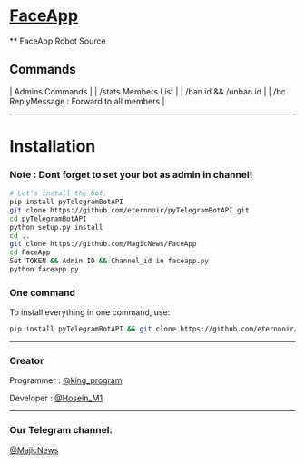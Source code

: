 # [FaceApp](https://t.me/MajicNews)
** FaceApp Robot Source
## Commands

| Admins Commands |
| /stats Members List |
| /ban id && /unban id |
| /bc ReplyMessage : Forward to all members |

* * *

# Installation
### Note : Dont forget to set your bot as admin in channel!
```sh
# Let's install the bot.
pip install pyTelegramBotAPI
git clone https://github.com/eternnoir/pyTelegramBotAPI.git
cd pyTelegramBotAPI
python setup.py install
cd ..
git clone https://github.com/MagicNews/FaceApp
cd FaceApp
Set TOKEN && Admin ID && Channel_id in faceapp.py
python faceapp.py
```
### One command
To install everything in one command, use:
```sh
pip install pyTelegramBotAPI && git clone https://github.com/eternnoir/pyTelegramBotAPI.git && cd pyTelegramBotAPI && python setup.py install && cd .. && git clone https://github.com/MagicNews/FaceApp && cd FaceApp && python faceapp.py
```

* * *

### Creator

Programmer : [@king_program](https://t.me/king_program)

Developer : [@Hosein_M1](https://t.me/Hosein_M1)

* * *

### Our Telegram channel:

[@MajicNews](https://telegram.me/MajicNews)
